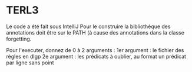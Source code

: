 # TERL3
Le code a été fait sous IntelliJ 
Pour le construire la bibliothèque des annotations doit être sur le PATH (à cause des annotations dans la classe forgetting.

Pour l'executer, donnez de 0 à 2 arguments :
1er argument : le fichier des règles en dlgp
2e argument : les prédicats à oublier, au format un prédicat par ligne sans point
